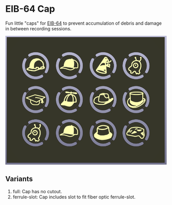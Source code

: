 # EIB-64 Cap
Fun little "caps" for [EIB-64](https://github.com/open-ephys/eib-64) 
to prevent accumulation of debris and damage in between recording 
sessions.

![Hats!](./resources/panel.PNG "Hats!")

## Variants
1. full: Cap has no cutout.
2. ferrule-slot: Cap includes slot to fit fiber optic ferrule-slot.